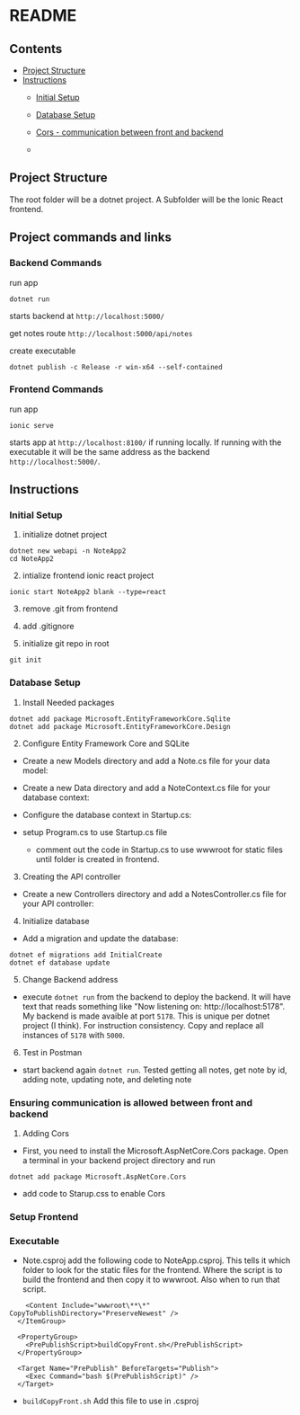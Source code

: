 # README

## Contents
- [Project Structure](#project-structure)
- [Instructions](#instructions)
    - [Initial Setup](#initial-setup)
    - [Database Setup](#database-setup)
    - [Cors - communication between front and backend](#ensuring-communication-is-allowed-between-front-and-backend)

    - 

## Project Structure

The root folder will be a dotnet project. A Subfolder will be the Ionic React frontend.

## Project commands and links

### Backend Commands
run app
```
dotnet run
```

starts backend at
`http://localhost:5000/`

get notes route
`http://localhost:5000/api/notes`

create executable
```
dotnet publish -c Release -r win-x64 --self-contained
```

### Frontend Commands

run app
```
ionic serve
```

starts app at `http://localhost:8100/` if running locally. If running with the executable it will be the same address as the backend `http://localhost:5000/`.

## Instructions

### Initial Setup

1. initialize dotnet project
```
dotnet new webapi -n NoteApp2
cd NoteApp2
```

2. intialize frontend ionic react project
```
ionic start NoteApp2 blank --type=react
```

3. remove .git from frontend

4. add .gitignore

5. initialize git repo in root
```
git init
```

### Database Setup

1. Install Needed packages
```
dotnet add package Microsoft.EntityFrameworkCore.Sqlite
dotnet add package Microsoft.EntityFrameworkCore.Design
```

2. Configure Entity Framework Core and SQLite

- Create a new Models directory and add a Note.cs file for your data model:

- Create a new Data directory and add a NoteContext.cs file for your database context:

- Configure the database context in Startup.cs:

- setup Program.cs to use Startup.cs file

    - comment out the code in Startup.cs to use wwwroot for static files until folder is created in frontend.

3. Creating the API controller

- Create a new Controllers directory and add a NotesController.cs file for your API controller:

4. Initialize database

- Add a migration and update the database:

```
dotnet ef migrations add InitialCreate
dotnet ef database update
```

5. Change Backend address

- execute `dotnet run` from the backend to deploy the backend. It will have text that reads something like "Now listening on: http://localhost:5178". My backend is made avaible at port `5178`. This is unique per dotnet project (I think). For instruction consistency. Copy and replace all instances of `5178` with `5000`.

6. Test in Postman

- start backend again `dotnet run`. Tested getting all notes, get note by id, adding note, updating note, and deleting note

### Ensuring communication is allowed between front and backend

1. Adding Cors

- First, you need to install the Microsoft.AspNetCore.Cors package. Open a terminal in your backend project directory and run

```
dotnet add package Microsoft.AspNetCore.Cors
```

- add code to Starup.css to enable Cors

### Setup Frontend

### Executable

- Note.csproj
add the following code to NoteApp.csproj. This tells it which folder to look for the static files for the frontend. Where the script is to build the frontend and then copy it to wwwroot. Also when to run that script.

```  <ItemGroup>
    <Content Include="wwwroot\**\*" CopyToPublishDirectory="PreserveNewest" />
  </ItemGroup>

  <PropertyGroup>
    <PrePublishScript>buildCopyFront.sh</PrePublishScript>
  </PropertyGroup>

  <Target Name="PrePublish" BeforeTargets="Publish">
    <Exec Command="bash $(PrePublishScript)" />
  </Target>
```

- `buildCopyFront.sh`
Add this file to use in .csproj 